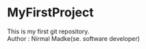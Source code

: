 # MyFirstProject
This is my first git repository.
<br>
Author : Nirmal Madke(se. software developer)

